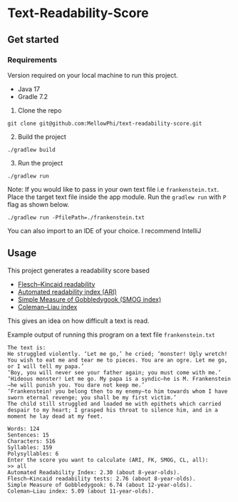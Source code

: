 # Text-Readability-Score

## Get started
### Requirements

Version required on your local machine to run this project.
- Java 17
- Gradle 7.2

1. Clone the repo

```shell
git clone git@github.com:MellowPhi/text-readability-score.git
```

2. Build the project

```shell
./gradlew build
```

3. Run the project

```shell
./gradlew run
```
Note: If you would like to pass in your own text file i.e `frankenstein.txt`. Place the target text file inside
the app module. Run the `gradlew run` with `P` flag as shown below. 

```shell
./gradlew run -PfilePath=./frankenstein.txt
```

You can also import to an IDE of your choice. I recommend IntelliJ

## Usage
This project generates a readability score based 
- [Flesch–Kincaid readability](https://en.wikipedia.org/wiki/Flesch%E2%80%93Kincaid_readability_tests)
- [Automated readability index (ARI)](https://en.wikipedia.org/wiki/Automated_readability_index)
- [Simple Measure of Gobbledygook (SMOG index)](https://en.wikipedia.org/wiki/SMOG)
- [Coleman–Liau index](https://en.wikipedia.org/wiki/Coleman%E2%80%93Liau_index)

This gives an idea on how difficult a text is read. 


Example output of running this program on a text file `frankenstein.txt`
```
The text is: 
He struggled violently. ‘Let me go,’ he cried; ‘monster! Ugly wretch! You wish to eat me and tear me to pieces. You are an ogre. Let me go, or I will tell my papa.’
‘Boy, you will never see your father again; you must come with me.’
‘Hideous monster! Let me go. My papa is a syndic—he is M. Frankenstein—he will punish you. You dare not keep me.’
‘Frankenstein! you belong then to my enemy—to him towards whom I have sworn eternal revenge; you shall be my first victim.’
The child still struggled and loaded me with epithets which carried despair to my heart; I grasped his throat to silence him, and in a moment he lay dead at my feet.

Words: 124
Sentences: 15
Characters: 516
Syllables: 159
Polysyllables: 6
Enter the score you want to calculate (ARI, FK, SMOG, CL, all):
>> all
Automated Readability Index: 2.30 (about 8-year-olds).
Flesch–Kincaid readability tests: 2.76 (about 8-year-olds).
Simple Measure of Gobbledygook: 6.74 (about 12-year-olds).
Coleman–Liau index: 5.09 (about 11-year-olds).
```
